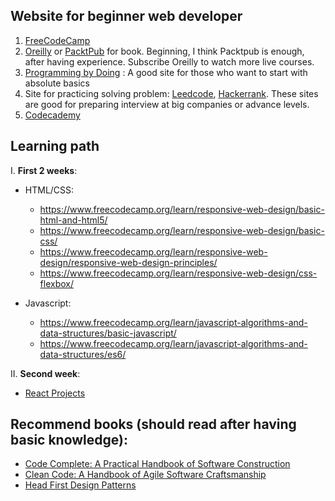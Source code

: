## Website for beginner web developer

1. [FreeCodeCamp](https://www.freecodecamp.org/)
2. [Oreilly](https://www.oreilly.com/) or [PacktPub](https://subscription.packtpub.com/) for book. Beginning, I think Packtpub is enough, after having experience. Subscribe Oreilly to watch more live courses. 
3. [Programming by Doing](http://programmingbydoing.com/) : A good site for those who want to start with absolute basics
4. Site for practicing solving problem: [Leedcode](https://leetcode.com/), [Hackerrank](https://www.hackerrank.com/). These sites are good for preparing interview at big companies or advance levels.
5. [Codecademy](https://www.codecademy.com/)

## Learning path

I. **First 2 weeks**:

- HTML/CSS: 
  + https://www.freecodecamp.org/learn/responsive-web-design/basic-html-and-html5/
  + https://www.freecodecamp.org/learn/responsive-web-design/basic-css/
  + https://www.freecodecamp.org/learn/responsive-web-design/responsive-web-design-principles/
  + https://www.freecodecamp.org/learn/responsive-web-design/css-flexbox/
  
- Javascript: 
  + https://www.freecodecamp.org/learn/javascript-algorithms-and-data-structures/basic-javascript/
  + https://www.freecodecamp.org/learn/javascript-algorithms-and-data-structures/es6/
 
II. **Second week**:

- [React Projects](https://www.packtpub.com/product/react-projects/9781789954937)
  
## Recommend books (should read after having basic knowledge):
- [Code Complete: A Practical Handbook of Software Construction](https://www.oreilly.com/library/view/code-complete-second/0735619670/)
- [Clean Code: A Handbook of Agile Software Craftsmanship](https://www.oreilly.com/library/view/clean-code-a/9780136083238/)
- [Head First Design Patterns](https://www.oreilly.com/library/view/head-first-design/9781492077992/)
